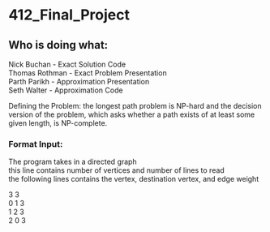 <h1>412_Final_Project</h1>


<h2>Who is doing what:</h2>

<p>
    Nick Buchan - Exact Solution Code<br>
    Thomas Rothman - Exact Problem Presentation<br>
    Parth Parikh - Approximation Presentation<br>
    Seth Walter - Approximation Code<br>
</p>

<p>
Defining the Problem:  the longest path problem is NP-hard and the decision version of the problem, which asks whether a path exists of at least some given length, is NP-complete.
</p> 

<h3>Format Input:</h3>

<p>
The program takes in a directed graph<br>
this line contains number of vertices and number of lines to read<br>
the following lines contains the vertex, destination vertex, and edge weight<br>

3 3<br>
0 1 3<br>
1 2 3<br>
2 0 3<br>
</p>




